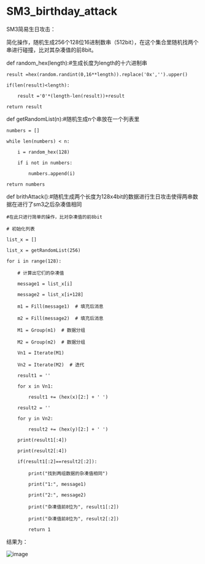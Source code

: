 # SM3_birthday_attack
SM3简易生日攻击：

简化操作，随机生成256个128位16进制数串（512bit），在这个集合里随机找两个串进行碰撞，比对其杂凑值的前8bit。

def random_hex(length):#生成长度为length的十六进制串

    result =hex(random.randint(0,16**length)).replace('0x','').upper()
    
    if(len(result)<length):
    
        result ='0'*(length-len(result))+result
        
    return result
    
    
def getRandomList(n):#随机生成n个串放在一个列表里

    numbers = []
    
    while len(numbers) < n:
    
        i = random_hex(128)
        
        if i not in numbers:
        
            numbers.append(i)
            
    return numbers
    
    

def brithAttack():#随机生成两个长度为128x4bit的数据进行生日攻击使得两串数据在进行了sm3之后杂凑值相同

    #在此只进行简单的操作，比对杂凑值的前8bit
    
    # 初始化列表
    
    list_x = []
    
    list_x = getRandomList(256)
    
    for i in range(128):
    
        # 计算出它们的杂凑值
        
        message1 = list_x[i]
        
        message2 = list_x[i+128]
        
        m1 = Fill(message1)  # 填充后消息
        
        m2 = Fill(message2)  # 填充后消息
        
        M1 = Group(m1)  # 数据分组
        
        M2 = Group(m2)  # 数据分组
        
        Vn1 = Iterate(M1)
        
        Vn2 = Iterate(M2)  # 迭代
        
        result1 = ''
        
        for x in Vn1:
        
            result1 += (hex(x)[2:] + ' ')
            
        result2 = ''
        
        for y in Vn2:
        
            result2 += (hex(y)[2:] + ' ')
            
        print(result1[:4])
        
        print(result2[:4])
        
        if(result1[:2]==result2[:2]):
        
            print("找到两组数据的杂凑值相同")
            
            print("1:", message1)
            
            print("2:", message2)
            
            print("杂凑值前8位为", result1[:2])
            
            print("杂凑值前8位为", result2[:2])
            
            return 1
            
            
            
结果为：

![image](https://user-images.githubusercontent.com/104775629/181994483-f385a474-2506-43c6-b7df-050ebf070b15.png)
